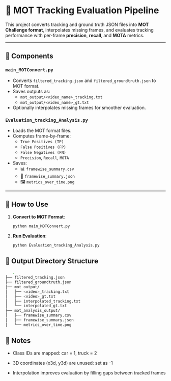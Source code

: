 # 🎯 MOT Tracking Evaluation Pipeline

This project converts tracking and ground truth JSON files into **MOT Challenge format**, interpolates missing frames, and evaluates tracking performance with per-frame **precision**, **recall**, and **MOTA** metrics.

---

## 🧰 Components

### `main_MOTConvert.py`

- Converts `filtered_tracking.json` and `filtered_groundtruth.json` to MOT format.
- Saves outputs as:
  - `mot_output/<video_name>_tracking.txt`
  - `mot_output/<video_name>_gt.txt`
- Optionally interpolates missing frames for smoother evaluation.

### `Evaluation_tracking_Analysis.py`

- Loads the MOT format files.
- Computes frame-by-frame:
  - `True Positives (TP)`
  - `False Positives (FP)`
  - `False Negatives (FN)`
  - `Precision`, `Recall`, `MOTA`
- Saves:
  - 📊 `framewise_summary.csv`  
  - 📄 `framewise_summary.json`  
  - 🖼️ `metrics_over_time.png`

---

## 🚀 How to Use

1. **Convert to MOT Format**:
   ```bash
   python main_MOTConvert.py
   ```
2. **Run Evaluation**:
   ```bash
   python Evaluation_tracking_Analysis.py
   ```
## 📂 Output Directory Structure
```bash
   .
├── filtered_tracking.json
├── filtered_groundtruth.json
├── mot_output/
│   ├── <video>_tracking.txt
│   ├── <video>_gt.txt
│   ├── interpolated_tracking.txt
│   └── interpolated_gt.txt
├── mot_analysis_output/
│   ├── framewise_summary.csv
│   ├── framewise_summary.json
│   └── metrics_over_time.png
```

## 🧠 Notes

- Class IDs are mapped: car = 1, truck = 2

- 3D coordinates (x3d, y3d) are unused: set as -1

- Interpolation improves evaluation by filling gaps between tracked frames
